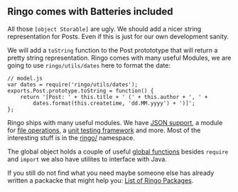 Ringo comes with Batteries included
----------------------------------------------

All those `[object Storable]` are ugly. We should add a nicer string representation for Posts. Even if this is just for our own development sanity.

We will add a `toString` function to the Post protototype that will return a pretty string representation. Ringo comes with many useful Modules, we are going to use `ringo/utils/dates` here to format the date:

    // model.js
    var dates = require('ringo/utils/dates');
    exports.Post.prototype.toString = function() {
        return '[Post: ' + this.title + ' (' + this.author + ', ' +
            dates.format(this.createtime, 'dd.MM.yyyy') + ')]';
    };

Ringo ships with many useful modules. We have [JSON support](http://ringojs.org/api/master/core/json), a module for [file operations](http://ringojs.org/api/master/fs), a [unit testing framework](http://ringojs.org/api/master/assert) and more. Most of the interesting stuff is in the [ringo/](http://ringojs.org/api/master/) namespace.

The global object holds a couple of useful [global functions](http://ringojs.org/wiki/Global_Functions/) besides `require` and `import` we also have utilites to interface with Java.

If you still do not find what you need maybe someone else has already written a packacke that might help you: [List of Ringo Packages](http://ringojs.org/wiki/Packages/).

